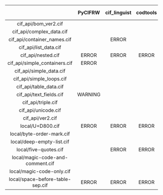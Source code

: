 |  | PyCIFRW | cif_linguist | codtools | codtools-fix |
| :-----: | :-----: | :-----: | :-----: | :-----: |
cif_api/bom_ver2.cif |  |  |  | 
cif_api/complex_data.cif |  |  |  | 
cif_api/container_names.cif |  | ERROR |  | 
cif_api/list_data.cif |  |  |  | 
cif_api/nested.cif | ERROR | ERROR | ERROR | ERROR
cif_api/simple_containers.cif | ERROR |  |  | 
cif_api/simple_data.cif |  |  |  | 
cif_api/simple_loops.cif |  |  |  | 
cif_api/table_data.cif |  |  |  | 
cif_api/text_fields.cif | WARNING |  |  | 
cif_api/triple.cif |  |  |  | 
cif_api/unicode.cif |  |  |  | 
cif_api/ver2.cif |  |  |  | 
local/U+D800.cif | ERROR | ERROR | ERROR | ERROR
local/byte-order-mark.cif |  |  |  | 
local/deep-empty-list.cif |  |  |  | 
local/five-quotes.cif |  | ERROR | ERROR | WARNING
local/magic-code-and-comment.cif |  |  |  | 
local/magic-code-only.cif |  |  |  | 
local/space-before-table-sep.cif | ERROR | ERROR | ERROR | ERROR
